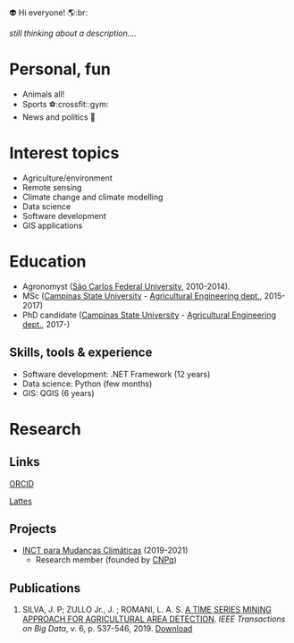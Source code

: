:alien: Hi everyone! :earth_americas::br:

_still thinking about a description...._

# Personal, fun
- Animals all!
- Sports :soccer::crossfit::gym:
- News and politics :newspaper:

# Interest topics
- Agriculture/environment
- Remote sensing
- Climate change and climate modelling
- Data science
- Software development  
- GIS applications

# Education
- Agronomyst ([São Carlos Federal University](https://www.cca.ufscar.br/pt-br), 2010-2014).
- MSc ([Campinas State University](https://www.unicamp.br/unicamp/english) - [Agricultural Engineering dept.](https://www.feagri.unicamp.br/portal/en/), 2015-2017)
- PhD candidate ([Campinas State University](https://www.unicamp.br/unicamp/english) - [Agricultural Engineering dept.](https://www.feagri.unicamp.br/portal/en/), 2017-)

## Skills, tools & experience
- Software development: .NET Framework (12 years)
- Data science: Python (few months)
- GIS: QGIS (6 years)

# Research

## Links
[ORCID](https://orcid.org/0000-0002-0695-9111)

[Lattes](http://lattes.cnpq.br/5431196146146601)

## Projects

- [INCT para Mudanças Climáticas](http://www.ccst.inpe.br/projetos/inct/) (2019-2021)
  - Research member (founded by [CNPq](https://www.gov.br/cnpq/pt-br))

## Publications
1. SILVA, J. P; ZULLO Jr., J.  ; ROMANI, L. A. S. [A TIME SERIES MINING APPROACH FOR AGRICULTURAL AREA DETECTION](http://dx.doi.org/10.1109/TBDATA.2019.2913402). *IEEE Transactions on Big Data*, v. 6, p. 537-546, 2019. [Download](https://raw.githubusercontent.com/jotape-e/jotape-e.github.io/main/publications/08701458.pdf)
